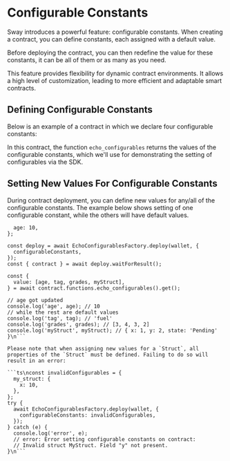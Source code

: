 # Configurable Constants

Sway introduces a powerful feature: configurable constants. When creating a contract, you can define constants, each assigned with a default value.

Before deploying the contract, you can then redefine the value for these constants, it can be all of them or as many as you need.

This feature provides flexibility for dynamic contract environments. It allows a high level of customization, leading to more efficient and adaptable smart contracts.

## Defining Configurable Constants

Below is an example of a contract in which we declare four configurable constants:

<!-- SNIPPET FILE ERROR: File not found '../../docs/sway/echo-configurables/src/main.sw' -->

In this contract, the function `echo_configurables` returns the values of the configurable constants, which we'll use for demonstrating the setting of configurables via the SDK.

## Setting New Values For Configurable Constants

During contract deployment, you can define new values for any/all of the configurable constants. The example below shows setting of one configurable constant, while the others will have default values.

```ts\nconst configurableConstants = {
  age: 10,
};

const deploy = await EchoConfigurablesFactory.deploy(wallet, {
  configurableConstants,
});
const { contract } = await deploy.waitForResult();

const {
  value: [age, tag, grades, myStruct],
} = await contract.functions.echo_configurables().get();

// age got updated
console.log('age', age); // 10
// while the rest are default values
console.log('tag', tag); // 'fuel'
console.log('grades', grades); // [3, 4, 3, 2]
console.log('myStruct', myStruct); // { x: 1, y: 2, state: 'Pending' }\n```

Please note that when assigning new values for a `Struct`, all properties of the `Struct` must be defined. Failing to do so will result in an error:

```ts\nconst invalidConfigurables = {
  my_struct: {
    x: 10,
  },
};
try {
  await EchoConfigurablesFactory.deploy(wallet, {
    configurableConstants: invalidConfigurables,
  });
} catch (e) {
  console.log('error', e);
  // error: Error setting configurable constants on contract:
  // Invalid struct MyStruct. Field "y" not present.
}\n```
